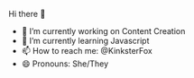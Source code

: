 Hi there 👋

- 🔭 I’m currently working on Content Creation
- 🌱 I’m currently learning Javascript
- 📫 How to reach me: @KinksterFox
- 😄 Pronouns: She/They